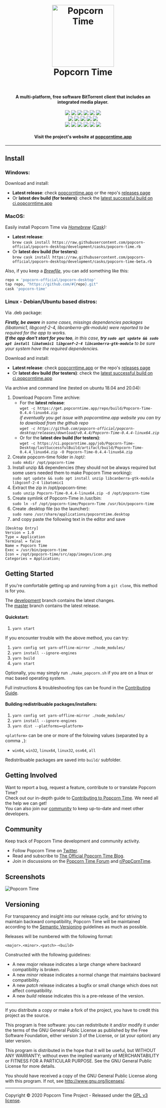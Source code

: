 <h1 align="center">
  <br>
  <a href="https://popcorntime.app"><img src="https://avatars2.githubusercontent.com/u/7267937?s=200" alt="Popcorn Time" width="200"></a>
  <br>
  Popcorn Time
  <br>
  <br>
</h1>

<h4 align="center">A multi-platform, free software BitTorrent client that includes an integrated media player.</h4>

<p align="center">
  <a href="https://github.com/popcorn-official/popcorn-desktop/releases/latest"><img src="https://img.shields.io/github/v/release/popcorn-official/popcorn-desktop?color=brightgreen&label=latest%20release"></a>
  <a href="https://github.com/popcorn-official/popcorn-desktop/releases/latest"><img src="https://img.shields.io/github/release-date/popcorn-official/popcorn-desktop?label="></a>
  <a href="https://github.com/popcorn-official/popcorn-desktop/compare/master...development"><img src="https://img.shields.io/github/commits-since/popcorn-official/popcorn-desktop/latest?label=commits%20since"></a>
  <a href="https://github.com/popcorn-official/popcorn-desktop/commit/development"><img src="https://img.shields.io/github/last-commit/popcorn-official/popcorn-desktop?label=latest%20commit"></a>
  <a href="https://ci.popcorntime.app/job/Popcorn-Time-Desktop/"><img src="https://img.shields.io/badge/dynamic/json?label=latest%20build&color=brightgreen&query=displayName&url=https://ci.popcorntime.app/job/Popcorn-Time-Desktop/lastBuild/api/json"></a>
  <a href="https://ci.popcorntime.app/job/Popcorn-Time-Desktop/"><img src="https://img.shields.io/jenkins/build?jobUrl=https%3A%2F%2Fci.popcorntime.app%2Fjob%2FPopcorn-Time-Desktop%2F&label="></a><br>
  <a href="https://popcorntime.app"><img src="https://img.shields.io/website?down_color=red&down_message=offline&label=popcorntime.app&up_color=brightgreen&up_message=online&url=https%3A%2F%2Fpopcorntime.app"></a>
  <a href="https://ci.popcorntime.app"><img src="https://img.shields.io/website?down_color=red&down_message=offline&label=ci.popcorntime.app&up_color=brightgreen&up_message=online&url=https%3A%2F%2Fci.popcorntime.app"></a>
  <a href="https://twitter.com/r_popcorntime"><img src="https://img.shields.io/twitter/follow/r_popcorntime?color=3299EC&label=twitter&style=flat"></a>
  <a href="https://www.reddit.com/r/PopCornTime"><img src="https://img.shields.io/reddit/subreddit-subscribers/PopCornTime?color=red&label=reddit&style=flat"></a>
  <a href="https://discuss.popcorntime.app"><img src="https://img.shields.io/discourse/posts?color=blue&label=forum&server=https%3A%2F%2Fdiscuss.popcorntime.app&style=flat"></a><br>
  <a href="https://github.com/popcorn-official/popcorn-desktop/releases"><img src="https://img.shields.io/badge/-previous%20releases-lightgrey"></a>
  <a href="https://github.com/popcorn-official/popcorn-desktop/releases/tag/v0.4.3"><img src="https://img.shields.io/badge/-v0.4.3-lightgrey"></a>
  <a href="https://github.com/popcorn-official/popcorn-desktop/releases/tag/v0.4.2"><img src="https://img.shields.io/badge/-v0.4.2-lightgrey"></a>
  <a href="https://github.com/popcorn-official/popcorn-desktop/releases/tag/v0.4.1"><img src="https://img.shields.io/badge/-v0.4.1-lightgrey"></a>
  <a href="https://github.com/popcorn-official/popcorn-desktop/releases/tag/v0.4.0"><img src="https://img.shields.io/badge/-v0.4.0-lightgrey"></a>
  <a href="https://ci.popcorntime.app/job/Popcorn-Time-Desktop/200/"><img src="https://img.shields.io/badge/-v0.3.10-lightgrey"></a>

<h4 align="center">Visit the project's website at <a href="https://popcorntime.app">popcorntime.app</a></h4>

***

## Install

### Windows:
Download and install:
  * **Latest release**: check [popcorntime.app](https://popcorntime.app/#get-app) or the repo's [releases page](https://github.com/popcorn-official/popcorn-desktop/releases)
  * Or **latest dev build (for testers)**: check the [latest successful build on ci.popcorntime.app](https://ci.popcorntime.app/job/Popcorn-Time-Desktop/lastSuccessfulBuild/)


### MacOS:
Easily install Popcorn Time via _[Homebrew](https://brew.sh) ([Cask](https://github.com/Homebrew/homebrew-cask#homebrew-cask)):_
  * **Latest release**:  
  `brew cask install https://raw.githubusercontent.com/popcorn-official/popcorn-desktop/development/casks/popcorn-time.rb`
  * Or **latest dev build (for testers)**:  
  `brew cask install https://raw.githubusercontent.com/popcorn-official/popcorn-desktop/development/casks/popcorn-time-beta.rb`

Also, if you keep a [_Brewfile_](https://github.com/Homebrew/homebrew-bundle#usage), you can add something like this:
  ~~~ rb
  repo = 'popcorn-official/popcorn-desktop'
  tap repo, "https://github.com/#{repo}.git"
  cask 'popcorn-time'
  ~~~


### Linux - Debian/Ubuntu based distros:
Via .deb package:

  _**Firstly, be aware** in some cases, missings dependencies packages (libatomic1, libgconf-2-4, libcanberra-gtk-module) were reported to be required for the app to works.  
  **If the app don't start for you too**, in this case, **try `sudo apt update && sudo apt install libatomic1 libgconf-2-4 libcanberra-gtk-module`** to be sure your system have the required dependencies._

Download and install:
  * **Latest release**: check [popcorntime.app](https://popcorntime.app/#get-app) or the repo's [releases page](https://github.com/popcorn-official/popcorn-desktop/releases)
  * Or **latest dev build (for testers)**: check the [latest successful build on ci.popcorntime.app](https://ci.popcorntime.app/job/Popcorn-Time-Desktop/lastSuccessfulBuild/)

Via archive and command line (tested on ubuntu 18.04 and 20.04):
  1. Download Popcorn Time archive:  
      * For the **latest release**:  
      `wget -c https://get.popcorntime.app/repo/build/Popcorn-Time-0.4.4-linux64.zip`  
  _if eventually you get issue with popcorntime.app website you can try to download from the github repo  
  `wget -c https://github.com/popcorn-official/popcorn-desktop/releases/download/v0.4.4/Popcorn-Time-0.4.4-linux64.zip`_
      * Or for the **latest dev build (for testers)**:  
      `wget -c https://ci.popcorntime.app/job/Popcorn-Time-Desktop/lastSuccessfulBuild/artifact/build/Popcorn-Time-0.4.4_linux64.zip -O Popcorn-Time-0.4.4-linux64.zip`
  2. Create popcorn-time folder in /opt/:  
  `sudo mkdir /opt/popcorn-time`  
  3. Install unzip && dependencies (they should not be always required but some users needed them to make Popcorn Time working):  
  `sudo apt update && sudo apt install unzip libcanberra-gtk-module libgconf-2-4 libatomic1`  
  4. Extract the zip in /opt/popcorn-time:  
  `sudo unzip Popcorn-Time-0.4.4-linux64.zip -d /opt/popcorn-time`  
  5. Create symlink of Popcorn-Time in /usr/bin:  
  `sudo ln -sf /opt/popcorn-time/Popcorn-Time /usr/bin/popcorn-time`  
  6. Create .desktop file (so the launcher):  
  `sudo nano /usr/share/applications/popcorntime.desktop`  
  7. and copy paste the following text in the editor and save  
  ```desktop
  [Desktop Entry]
  Version = 1.0
  Type = Application
  Terminal = false
  Name = Popcorn Time
  Exec = /usr/bin/popcorn-time
  Icon = /opt/popcorn-time/src/app/images/icon.png
  Categories = Application;
  ```


## Getting Started

If you're comfortable getting up and running from a `git clone`, this method is for you.

The [development](https://github.com/popcorn-official/popcorn-desktop/tree/development) branch contains the latest changes.  
The [master](https://github.com/popcorn-official/popcorn-desktop/tree/master) branch contains the latest release.

#### Quickstart:

1. `yarn start`

If you encounter trouble with the above method, you can try:

1. `yarn config set yarn-offline-mirror ./node_modules/`
2. `yarn install --ignore-engines`
3. `yarn build`
4. `yarn start`

Optionally, you may simply run `./make_popcorn.sh` if you are on a linux or mac based operating system.

Full instructions & troubleshooting tips can be found in the [Contributing Guide](CONTRIBUTING.md#contributing-to-popcorn-time).

#### Building redistribuable packages/installers:

1. `yarn config set yarn-offline-mirror ./node_modules/`
2. `yarn install --ignore-engines`
3. `yarn dist --platforms=<platform>`

`<platform>` can be one or more of the folowing values (separated by a comma `,`):
* `win64`, `win32`, `linux64`, `linux32`, `osx64`, `all`

Redistribuable packages are saved into `build/` subfolder.


## Getting Involved
Want to report a bug, request a feature, contribute to or translate Popcorn Time?  
Check out our in-depth guide to [Contributing to Popcorn Time](CONTRIBUTING.md#contributing-to-popcorn-time). We need all the help we can get!  
You can also join our [community](README.md#community) to keep up-to-date and meet other developers.  


<a name="community"></a>
## Community
Keep track of Popcorn Time development and community activity.
  * Follow Popcorn Time on [Twitter](https://twitter.com/r_popcorntime).
  * Read and subscribe to [The Official Popcorn Time Blog](https://blog.popcorntime.app/).
  * Join in discussions on the [Popcorn Time Forum](https://discuss.popcorntime.app) and [r/PopCornTime](https://www.reddit.com/r/PopcornTime).


## Screenshots
![Popcorn Time](https://cloud.githubusercontent.com/assets/8317250/10714437/b1e1dc8c-7b32-11e5-9c25-d9fbd5b2f3bd.png)


## Versioning
For transparency and insight into our release cycle, and for striving to maintain backward compatibility, Popcorn Time will be maintained according to the [Semantic Versioning](http://semver.org/) guidelines as much as possible.

Releases will be numbered with the following format:

`<major>.<minor>.<patch>-<build>`

Constructed with the following guidelines:

* A new *major* release indicates a large change where backward compatibility is broken.
* A new *minor* release indicates a normal change that maintains backward compatibility.
* A new *patch* release indicates a bugfix or small change which does not affect compatibility.
* A new *build* release indicates this is a pre-release of the version.


***

If you distribute a copy or make a fork of the project, you have to credit this project as the source.

This program is free software: you can redistribute it and/or modify it under the terms of the GNU General Public License as published by the Free Software Foundation, either version 3 of the License, or (at your option) any later version.

This program is distributed in the hope that it will be useful, but WITHOUT ANY WARRANTY; without even the implied warranty of MERCHANTABILITY or FITNESS FOR A PARTICULAR PURPOSE.  See the GNU General Public License for more details.

You should have received a copy of the GNU General Public License along with this program.  If not, see http://www.gnu.org/licenses/.

***

Copyright © 2020 Popcorn Time Project - Released under the [GPL v3 license](LICENSE.txt).
